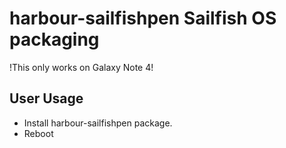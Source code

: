 # harbour-sailfishpen Sailfish OS packaging

!This only works on Galaxy Note 4!

## User Usage

* Install harbour-sailfishpen package.
* Reboot